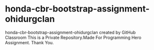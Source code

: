 # honda-cbr-bootstrap-assignment-ohidurgclan
honda-cbr-bootstrap-assignment-ohidurgclan created by GitHub Classroom
This is a Private Repository.Made For Programming Hero Assignment.
Thank You.
